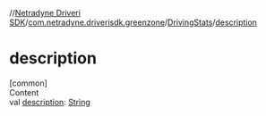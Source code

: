 //[Netradyne Driveri SDK](../../index.md)/[com.netradyne.driverisdk.greenzone](../index.md)/[DrivingStats](index.md)/[description](description.md)



# description  
[common]  
Content  
val [description](description.md): [String](https://kotlinlang.org/api/latest/jvm/stdlib/kotlin/-string/index.html)  



